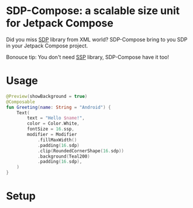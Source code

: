 # SDP-Compose: a scalable size unit for Jetpack Compose

Did you miss [SDP](https://github.com/intuit/sdp) library from XML world? SDP-Compose bring to you SDP in your Jetpack Compose project.

Bonouce tip: You don't need [SSP](https://github.com/intuit/ssp) library, SDP-Compose have it too!

# Usage

```kotlin
@Preview(showBackground = true)
@Composable
fun Greeting(name: String = "Android") {
    Text(
        text = "Hello $name!",
        color = Color.White,
        fontSize = 16.ssp,
        modifier = Modifier
            .fillMaxWidth()
            .padding(16.sdp)
            .clip(RoundedCornerShape(16.sdp))
            .background(Teal200)
            .padding(16.sdp),
    )
}
```

# Setup
